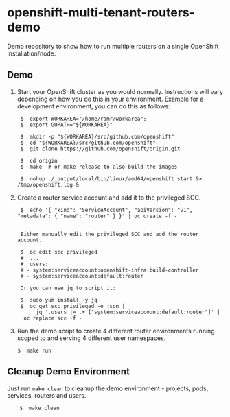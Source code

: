 openshift-multi-tenant-routers-demo
===================================
Demo repository to show how to run multiple routers on a single OpenShift
installation/node.


Demo
----
1. Start your OpenShift cluster as you would normally. Instructions will
   vary depending on how you do this in your environment. Example for a
   development environment, you can do this as follows:

        $  export WORKAREA="/home/ramr/workarea";
        $  export GOPATH="${WORKAREA}"

        $  mkdir -p "${WORKAREA}/src/github.com/openshift"
        $  cd "${WORKAREA}/src/github.com/openshift"
        $  git clone https://github.com/openshift/origin.git

        $  cd origin
        $  make  # or make release to also build the images

        $  nohup ./_output/local/bin/linux/amd64/openshift start &> /tmp/openshift.log &


2. Create a router service account and add it to the privileged SCC.

        $  echo '{ "kind": "ServiceAccount", "apiVersion": "v1", "metadata": { "name": "router" } }' | oc create -f -


        Either manually edit the privileged SCC and add the router account.

        $  oc edit scc privileged
        #  ...
        #  users:
        # - system:serviceaccount:openshift-infra:build-controller
        # - system:serviceaccount:default:router

        Or you can use jq to script it:

        $  sudo yum install -y jq
        $  oc get scc privileged -o json |
             jq '.users |= .+ ["system:serviceaccount:default:router"]' |
	     oc replace scc -f -


3.  Run the demo script to create 4 different router environments running
    scoped to and serving 4 different user namespaces.

        $  make run



Cleanup Demo Environment
------------------------
Just run `make clean` to cleanup the demo environment - projects, pods,
services, routers and users.

        $  make clean


